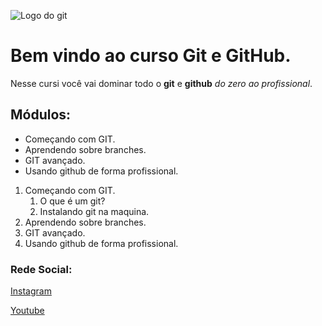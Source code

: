 ![Logo do git](https://www.git-scm.com/images/logos/downloads/Git-Icon-1788C.png)

# Bem vindo ao curso Git e GitHub.
Nesse cursi você vai dominar todo o **git** e **github** _do zero ao profissional_.

## Módulos:
* Começando com GIT.
* Aprendendo sobre branches.
* GIT avançado.
* Usando github de forma profissional.

1. Começando com GIT.
    1. O que é um git?
    2. Instalando git na maquina.
2. Aprendendo sobre branches.
3. GIT avançado.
4. Usando github de forma profissional.

### Rede Social:
[Instagram](https://www.instagram.com)

[Youtube](https://www.youtube.com)